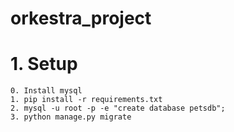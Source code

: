 # orkestra_project

# 1. Setup
    0. Install mysql
    1. pip install -r requirements.txt
    2. mysql -u root -p -e "create database petsdb"; 
    3. python manage.py migrate
    
